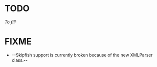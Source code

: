 # TODO

*To fill*

# FIXME

+ --Skipfish support is currently broken because of the new XMLParser class.--
